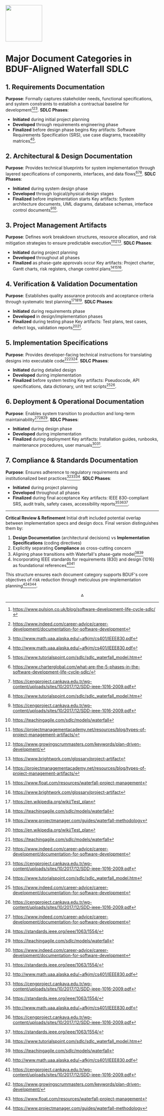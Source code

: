 <img src="https://r2cdn.perplexity.ai/pplx-full-logo-primary-dark%402x.png" class="logo" width="120"/>

# Major Document Categories in BDUF-Aligned Waterfall SDLC

## 1. Requirements Documentation

**Purpose**: Formally captures stakeholder needs, functional specifications, and system constraints to establish a contractual baseline for development[^2][^6][^8].
**SDLC Phases**:

- **Initiated** during initial project planning
- **Developed** through requirements engineering phase
- **Finalized** before design phase begins
Key artifacts: Software Requirements Specification (SRS), use case diagrams, traceability matrices[^8][^12].


## 2. Architectural \& Design Documentation

**Purpose**: Provides technical blueprints for system implementation through layered specifications of components, interfaces, and data flows[^3][^9][^12].
**SDLC Phases**:

- **Initiated** during system design phase
- **Developed** through logical/physical design stages
- **Finalized** before implementation starts
Key artifacts: System architecture documents, UML diagrams, database schemas, interface control documents[^9][^17].


## 3. Project Management Artifacts

**Purpose**: Defines work breakdown structures, resource allocation, and risk mitigation strategies to ensure predictable execution[^4][^7][^18].
**SDLC Phases**:

- **Initiated** during project planning
- **Developed** throughout all phases
- **Finalized** as phase-gate approvals occur
Key artifacts: Project charter, Gantt charts, risk registers, change control plans[^4][^16][^18].


## 4. Verification \& Validation Documentation

**Purpose**: Establishes quality assurance protocols and acceptance criteria through systematic test planning[^10][^17][^19].
**SDLC Phases**:

- **Initiated** during requirements phase
- **Developed** in design/implementation phases
- **Finalized** during testing phase
Key artifacts: Test plans, test cases, defect logs, validation reports[^10][^17].


## 5. Implementation Specifications

**Purpose**: Provides developer-facing technical instructions for translating designs into executable code[^6][^9][^12].
**SDLC Phases**:

- **Initiated** during detailed design
- **Developed** during implementation
- **Finalized** before system testing
Key artifacts: Pseudocode, API specifications, data dictionary, unit test scripts[^6][^9].


## 6. Deployment \& Operational Documentation

**Purpose**: Enables system transition to production and long-term maintainability[^6][^11][^17].
**SDLC Phases**:

- **Initiated** during design phase
- **Developed** during implementation
- **Finalized** during deployment
Key artifacts: Installation guides, runbooks, maintenance procedures, user manuals[^6][^11].


## 7. Compliance \& Standards Documentation

**Purpose**: Ensures adherence to regulatory requirements and institutionalized best practices[^8][^9][^11].
**SDLC Phases**:

- **Initiated** during project planning
- **Developed** throughout all phases
- **Finalized** during final acceptance
Key artifacts: IEEE 830-compliant SRS, audit trails, safety cases, accessibility reports[^8][^9][^11].

---

**Critical Review \& Refinement**
Initial draft included potential overlap between implementation specs and design docs. Final version distinguishes them by:

1. **Design Documentation** (architectural decisions) vs **Implementation Specifications** (coding directives)
2. Explicitly separating **Compliance** as cross-cutting concern
3. Aligning phase transitions with Waterfall's phase-gate model[^12][^17]
4. Incorporating IEEE standards for requirements (830) and design (1016) as foundational references[^8][^9]

This structure ensures each document category supports BDUF's core objectives of risk reduction through meticulous pre-implementation planning[^7][^16][^19].

<div style="text-align: center">⁂</div>

[^1]: https://www.techtarget.com/searchsoftwarequality/definition/waterfall-model

[^2]: https://www.pulsion.co.uk/blog/software-development-life-cycle-sdlc/

[^3]: https://www.charterglobal.com/what-are-the-5-phases-in-the-software-development-life-cycle-sdlc/

[^4]: https://projectmanagementacademy.net/resources/blog/types-of-project-management-artifacts/

[^5]: https://youexec.com/questions/what-are-the-key-deliverables-in-each-phase-of-the-wate

[^6]: https://www.indeed.com/career-advice/career-development/documentation-for-software-development

[^7]: https://www.growingscrummasters.com/keywords/plan-driven-development/

[^8]: http://www.math.uaa.alaska.edu/~afkjm/cs401/IEEE830.pdf

[^9]: https://cengproject.cankaya.edu.tr/wp-content/uploads/sites/10/2017/12/SDD-ieee-1016-2009.pdf

[^10]: https://en.wikipedia.org/wiki/Test_plan

[^11]: https://standards.ieee.org/ieee/1063/1554/

[^12]: https://www.tutorialspoint.com/sdlc/sdlc_waterfall_model.htm

[^13]: https://asana.com/resources/waterfall-project-management-methodology

[^14]: https://www.atlassian.com/agile/project-management/waterfall-methodology

[^15]: https://doit.maryland.gov/SDLC/Pages/waterfall_phases.aspx

[^16]: https://www.float.com/resources/waterfall-project-management

[^17]: https://teachingagile.com/sdlc/models/waterfall

[^18]: https://www.brightwork.com/glossary/project-artifact

[^19]: https://www.projectmanager.com/guides/waterfall-methodology

[^20]: https://paceai.co/software-development-life-cycle-documentation/

[^21]: https://www.atlassian.com/agile/software-development/sdlc

[^22]: https://www.lambdatest.com/blog/sdlc-models/

[^23]: https://en.wikipedia.org/wiki/Big_design_up_front

[^24]: https://doit.maryland.gov/SDLC/Pages/deliverables.aspx

[^25]: https://agilemodeling.com/essays/bmuf.htm

[^26]: https://www.rezaid.co.uk/post/sdlc-waterfall-model-the-6-phases-you-need-to-know-about

[^27]: https://thedigitalprojectmanager.com/tools/best-waterfall-project-management-software/

[^28]: https://www.linkedin.com/pulse/sdlc-delivery-model-waterfall-v-shaped-muhammad-fiaz-txt6f

[^29]: https://www.linkedin.com/advice/0/how-do-you-document-review-deliverables

[^30]: https://standards.ieee.org/ieee/830/1222/

[^31]: https://www.utdallas.edu/~chung/RE/IEEE830-1993.pdf

[^32]: https://standards.ieee.org/ieee/830/1220/

[^33]: https://press.rebus.community/requirementsengineering/back-matter/appendix-c-ieee-830-template/

[^34]: https://www.utdallas.edu/~chung/RE/Presentations06F/Team_1.doc

[^35]: https://standards.ieee.org/ieee/1016/4502/

